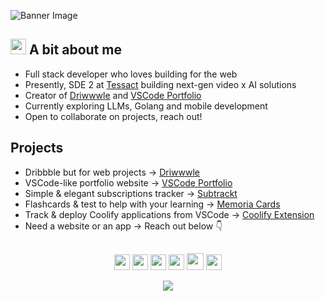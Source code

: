 ![Banner Image](https://imgur.com/3frjwnW.png)

## <img src="https://media.giphy.com/media/hvRJCLFzcasrR4ia7z/giphy.gif" width="25"> A bit about me

- Full stack developer who loves building for the web
- Presently, SDE 2 at [Tessact](https://tessact.ai) building next-gen video x AI solutions
- Creator of [Driwwwle](https://driwwwle.com) and [VSCode Portfolio](https://github.com/itsnitinr/vscode-portfolio)
- Currently exploring LLMs, Golang and mobile development
- Open to collaborate on projects, reach out!

## Projects

- Dribbble but for web projects →  <a href="https://driwwwle.com" target="_blank">Driwwwle</a>
- VSCode-like portfolio website → <a href="https://vscode-portfolio.vercel.app" target="_blank">VSCode Portfolio</a>
- Simple & elegant subscriptions tracker → <a href="https://subtrackt.app" target="_blank">Subtrackt</a>
- Flashcards & test to help with your learning →  <a href="https://memoria.cards" target="_blank">Memoria Cards</a>
- Track & deploy Coolify applications from VSCode → <a href="https://marketplace.visualstudio.com/items?itemName=NitinRanganath.vscode-coolify" target="_blank">Coolify Extension</a>
- Need a website or an app → Reach out below 👇

## 

<p align="center">
  <a href="mailto:nitinranganath@gmail.com" target="_blank"><img height="25" src = "https://img.shields.io/badge/gmail-c14438?&style=for-the-badge&logo=gmail&logoColor=white"></a>
  <a href="https://linkedin.com/in/nitinranganath" target="_blank"><img height="25" src = "https://img.shields.io/badge/-LinkedIn-0e76a8?style=for-the-badge&logo=Linkedin&logoColor=white"></a>
  <a href="https://nitinranganath.com" target="_blank"><img height="25" src = "https://img.shields.io/badge/Website-3b5998?style=for-the-badge&logo=google-chrome&logoColor=white"></a>
  <a href="https://twitter.com/iamnitinr" target="_blank"><img height="25" src = "https://img.shields.io/badge/-Twitter-00acee?style=for-the-badge&logo=Twitter&logoColor=white"></a>
  <a href="https://dev.to/itsnitinr" target="_blank"><img height="27" src = "https://img.shields.io/badge/DEV.TO-%230A0A0A.svg?&style=for-the-badge&logo=dev.to&logoColor=white"></a>
  <a href="https://t.me/nitinranganath" target="_blank"><img height="25" src = "https://img.shields.io/badge/-Telegram-0088cc?style=for-the-badge&logo=Telegram&logoColor=white"></a>
</p>
<p align="center"><img src="https://komarev.com/ghpvc/?username=itsnitinr&color=red"</p>

